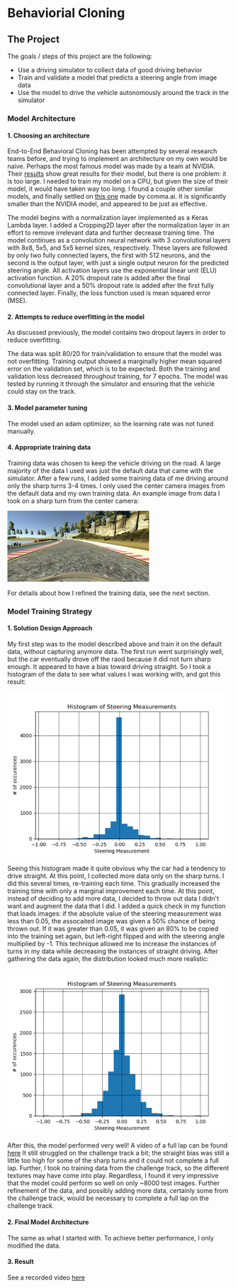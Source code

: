 # Behaviorial Cloning

The Project
---
The goals / steps of this project are the following:
* Use a driving simulator to collect data of good driving behavior 
* Train and validate a model that predicts a steering angle from image data
* Use the model to drive the vehicle autonomously around the track in the simulator




[//]: # (Image References)

[original]: ./image/original_data_histogram.png "Histogram of original data"
[final]: ./image/after_data_augmentation.png "After Data Augmentation"
[center]: ./image/center.jpg "Example Image from Car Center Camera"
[image4]: ./examples/placeholder_small.png "Recovery Image"
[image5]: ./examples/placeholder_small.png "Recovery Image"
[image6]: ./examples/placeholder_small.png "Normal Image"
[image7]: ./examples/placeholder_small.png "Flipped Image"


### Model Architecture

#### 1. Choosing an architecture

End-to-End Behavioral Cloning has been attempted by several research teams before, and trying to implement an architecture on my own would be naive. Perhaps the most famous model was made by a team at NVIDIA. Their [results](https://arxiv.org/pdf/1604.07316.pdf) show great results for their model, but there is one problem: it is too large. I needed to train my model on a CPU, but given the size of their model, it would have taken way too long. I found a couple other similar models, and finally settled on [this one](https://github.com/commaai/research) made by comma.ai. It is significantly smaller than the NVIDIA model, and appeared to be just as effective.

The model begins with a normalization layer implemented as a Keras Lambda layer. I added a Cropping2D layer after the normalization layer in an effort to remove irrelevant data and further decrease training time. The model continues as a convolution neural network with 3 convolutional layers with 8x8, 5x5, and 5x5 kernel sizes, respectively. These layers are followed by only two fully connected layers, the first with 512 neurons, and the second is the output layer, with just a single output neuron for the predicted steering angle. All activation layers use the exponential linear unit (ELU) activation function. A 20% dropout rate is added after the final convolutional layer and a 50% dropout rate is added after the first fully connected layer. Finally, the loss function used is mean squared error (MSE).


#### 2. Attempts to reduce overfitting in the model

As discussed previously, the model contains two dropout layers in order to reduce overfitting. 

The data was split 80/20 for train/validation to ensure that the model was not overfitting. Training output showed a marginally higher mean squared error on the validation set, which is to be expected. Both the training and validation loss decreased throughout training, for 7 epochs. The model was tested by running it through the simulator and ensuring that the vehicle could stay on the track.

#### 3. Model parameter tuning

The model used an adam optimizer, so the learning rate was not tuned manually.

#### 4. Appropriate training data

Training data was chosen to keep the vehicle driving on the road. A large majority of the data I used was just the default data that came with the simulator. After a few runs, I added some training data of me driving around only the sharp turns 3-4 times. I only used the center camera images from the default data and my own training data. An example image from data I took on a sharp turn from the center camera:

![alt_text][center]

For details about how I refined the training data, see the next section. 

### Model Training Strategy

#### 1. Solution Design Approach

My first step was to the model described above and train it on the default data, without capturing anymore data. The first run went surprisingly well, but the car eventually drove off the raod because it did not turn sharp enough. It appeared to have a bias toward driving straight. So I took a histogram of the data to see what values I was working with, and got this result:

![alt_text][original]

Seeing this histogram made it quite obvious why the car had a tendency to drive straight. At this point, I collected more data only on the sharp turns. I did this several times, re-training each time. This gradually increased the training time with only a marginal improvement each time. At this point, instead of deciding to add more data, I decided to throw out data I didn't want and augment the data that I did. I added a quick check in my function that loads images: if the absolute value of the steering measurement was less than 0.05, the assocaited image was given a 50% chance of being thrown out. If it was greater than 0.05, it was given an 80% to be copied into the training set again, but left-right flipped and with the steering angle multiplied by -1. This technique allowed me to increase the instances of turns in my data while decreasing the instances of straight driving. After gathering the data again, the distribution looked much more realistic:

![alt_text][final]

After this, the model performed very well! A video of a full lap can be found [here](./run.mp4) It still struggled on the challenge track a bit; the straight bias was still a little too high for some of the sharp turns and it could not complete a full lap. Further, I took no training data from the challenge track, so the different textures may have come into play. Regardless, I found it very impressive that the model could perform so well on only ~8000 test images. Further refinement of the data, and possibly adding more data, certainly some from the challenge track, would be necessary to complete a full lap on the challenge track.


#### 2. Final Model Architecture
The same as what I started with. To achieve better performance, I only modified the data.

#### 3. Result
See a recorded video [here](./run.mp4)

